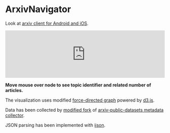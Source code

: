 # ArxivNavigator

Look at [arxiv client for Android and iOS](https://dvmorozov.github.io/arxiv/).

<link rel="shortcut icon" href="https://dvmorozov.github.io/arxiv/ArxivNavigator/favicon.ico">

<script language="JavaScript">
function resizeIframe(data) {
    document.getElementById('topicsFrame').style.height = data.height + 'px';
    document.getElementById('topicsFrame').style.width = data.width + 'px';
};

function sendLocation(){
    //  Notifies child window about parent location.
    var win = window.frames.topicsFrame;
    win.postMessage(window.location.origin, 'https://dvmorozov.github.io');
};

var messageEventHandler = function(event){
    //  Updates frame size according to child window size.
    if(event.origin === 'https://dvmorozov.github.io'){
        resizeIframe(event.data);
    }
};

window.addEventListener('message', messageEventHandler, false);
</script>

<div>
<iframe src="https://dvmorozov.github.io/arxiv/ArxivNavigator/topics.html"
     title="Arxiv topics by the number of written articles."
     id="topicsFrame" scrolling="no" style="width:100%; border:none;"
     name="topicsFrame" onload="sendLocation();">
</iframe>
</div>

**Move mouse over node to see topic identifier and related number of articles.**

The visualization uses modified [force-directed graph](https://observablehq.com/@d3/force-directed-graph) powered by [d3.js](https://d3js.org/).

Data has been collected by [modified fork](https://github.com/dvmorozov/arxiv-public-datasets) of [arxiv-public-datasets metadata collector](https://github.com/mattbierbaum/arxiv-public-datasets).
 
JSON parsing has been implemented with [ijson](https://pypi.org/project/ijson/).
